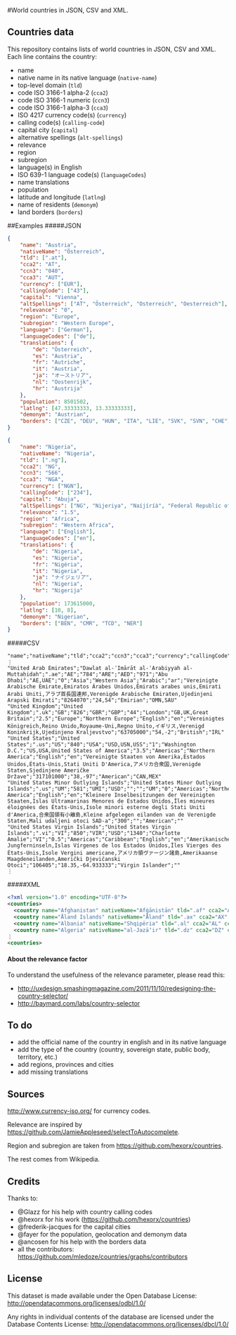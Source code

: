 #World countries in JSON, CSV and XML.
## Countries data
This repository contains lists of world countries in JSON, CSV and XML. Each line contains the country:

 - name
 - native name in its native language (`native-name`)
 - top-level domain (`tld`)
 - code ISO 3166-1 alpha-2 (`cca2`)
 - code ISO 3166-1 numeric (`ccn3`)
 - code ISO 3166-1 alpha-3 (`cca3`)
 - ISO 4217 currency code(s) (`currency`)
 - calling code(s) (`calling-code`)
 - capital city (`capital`)
 - alternative spellings (`alt-spellings`)
 - relevance
 - region
 - subregion
 - language(s) in English
 - ISO 639-1 language code(s) (`languageCodes`)
 - name translations
 - population
 - latitude and longitude (`latlng`)
 - name of residents (`demonym`)
 - land borders (`borders`)

##Examples
#####JSON
```json
{
	"name": "Austria",
	"nativeName": "Österreich",
	"tld": [".at"],
	"cca2": "AT",
	"ccn3": "040",
	"cca3": "AUT",
	"currency": ["EUR"],
	"callingCode": ["43"],
	"capital": "Vienna",
	"altSpellings": ["AT", "Österreich", "Osterreich", "Oesterreich"],
	"relevance": "0",
	"region": "Europe",
	"subregion": "Western Europe",
	"language": ["German"],
	"languageCodes": ["de"],
	"translations": {
		"de": "Österreich",
		"es": "Austria",
		"fr": "Autriche",
		"it": "Austria",
		"ja": "オーストリア",
		"nl": "Oostenrijk",
		"hr": "Austrija"
	},
	"population": 8501502,
	"latlng": [47.33333333, 13.33333333],
	"demonym": "Austrian",
	"borders": ["CZE", "DEU", "HUN", "ITA", "LIE", "SVK", "SVN", "CHE"]
}

{
	"name": "Nigeria",
	"nativeName": "Nigeria",
	"tld": [".ng"],
	"cca2": "NG",
	"ccn3": "566",
	"cca3": "NGA",
	"currency": ["NGN"],
	"callingCode": ["234"],
	"capital": "Abuja",
	"altSpellings": ["NG", "Nijeriya", "Naíjíríà", "Federal Republic of Nigeria"],
	"relevance": "1.5",
	"region": "Africa",
	"subregion": "Western Africa",
	"language": ["English"],
	"languageCodes": ["en"],
	"translations": {
		"de": "Nigeria",
		"es": "Nigeria",
		"fr": "Nigéria",
		"it": "Nigeria",
		"ja": "ナイジェリア",
		"nl": "Nigeria",
		"hr": "Nigerija"
	},
	"population": 173615000,
	"latlng": [10, 8],
	"demonym": "Nigerian",
	"borders": ["BEN", "CMR", "TCD", "NER"]
}
```
#####CSV
```csv
"name";"nativeName";"tld";"cca2";"ccn3";"cca3";"currency";"callingCode";"capital";"altSpellings";"relevance";"region";"subregion";"language";"languagesCodes";"translations";"population";"latlng";"demonym";"borders"
⋮
"United Arab Emirates";"Dawlat al-ʾImārāt al-ʿArabiyyah al-Muttaḥidah";".ae";"AE";"784";"ARE";"AED";"971";"Abu Dhabi";"AE,UAE";"0";"Asia";"Western Asia";"Arabic";"ar";"Vereinigte Arabische Emirate,Emiratos Árabes Unidos,Émirats arabes unis,Emirati Arabi Uniti,アラブ首長国連邦,Verenigde Arabische Emiraten,Ujedinjeni Arapski Emirati";"8264070";"24,54";"Emirian";"OMN,SAU"
"United Kingdom";"United Kingdom";".uk";"GB";"826";"GBR";"GBP";"44";"London";"GB,UK,Great Britain";"2.5";"Europe";"Northern Europe";"English";"en";"Vereinigtes Königreich,Reino Unido,Royaume-Uni,Regno Unito,イギリス,Verenigd Koninkrijk,Ujedinjeno Kraljevstvo";"63705000";"54,-2";"British";"IRL"
"United States";"United States";".us";"US";"840";"USA";"USD,USN,USS";"1";"Washington D.C.";"US,USA,United States of America";"3.5";"Americas";"Northern America";"English";"en";"Vereinigte Staaten von Amerika,Estados Unidos,États-Unis,Stati Uniti D'America,アメリカ合衆国,Verenigde Staten,Sjedinjene Američke Države";"317101000";"38,-97";"American";"CAN,MEX"
"United States Minor Outlying Islands";"United States Minor Outlying Islands";".us";"UM";"581";"UMI";"USD";"";"";"UM";"0";"Americas";"Northern America";"English";"en";"Kleinere Inselbesitzungen der Vereinigten Staaten,Islas Ultramarinas Menores de Estados Unidos,Îles mineures éloignées des États-Unis,Isole minori esterne degli Stati Uniti d'America,合衆国領有小離島,Kleine afgelegen eilanden van de Verenigde Staten,Mali udaljeni otoci SAD-a";"300";"";"American";""
"United States Virgin Islands";"United States Virgin Islands";".vi";"VI";"850";"VIR";"USD";"1340";"Charlotte Amalie";"VI";"0.5";"Americas";"Caribbean";"English";"en";"Amerikanische Jungferninseln,Islas Vírgenes de los Estados Unidos,Îles Vierges des États-Unis,Isole Vergini americane,アメリカ領ヴァージン諸島,Amerikaanse Maagdeneilanden,Američki Djevičanski Otoci";"106405";"18.35,-64.933333";"Virgin Islander";""
⋮
```
#####XML
```xml
<?xml version="1.0" encoding="UTF-8"?>
<countries>
  <country name="Afghanistan" nativeName="Afġānistān" tld=".af" cca2="AF" ccn3="004" cca3="AFG" currency="AFN" callingCode="93" capital="Kabul" altSpellings="AF,Afġānistān" relevance="0" region="Asia" subregion="Southern Asia" language="Pashto,Dari" languageCodes="ps,uz,tk" translations="Afghanistan,Afganistán,Afghanistan,Afghanistan,アフガニスタン,Afghanistan,Afganistan" population="25500100" latlng="33,65" demonym="Afghan" borders="IRN,PAK,TKM,UZB,TJK,CHN"/>
  <country name="Åland Islands" nativeName="Åland" tld=".ax" cca2="AX" ccn3="248" cca3="ALA" currency="EUR" callingCode="358" capital="Mariehamn" altSpellings="AX,Aaland,Aland,Ahvenanmaa" relevance="0" region="Europe" subregion="Northern Europe" language="Swedish" languageCodes="sv" translations="Åland,Alandia,Åland,Isole Aland,オーランド諸島,Ålandeilanden,Ålandski otoci" population="28502" latlng="60.116667,19.9" demonym="Ålandish" borders=""/>
  <country name="Albania" nativeName="Shqipëria" tld=".al" cca2="AL" ccn3="008" cca3="ALB" currency="ALL" callingCode="355" capital="Tirana" altSpellings="AL,Shqipëri,Shqipëria,Shqipnia" relevance="0" region="Europe" subregion="Southern Europe" language="Albanian" languageCodes="sq" translations="Albanien,Albania,Albanie,Albania,アルバニア,Albanië,Albanija" population="2821977" latlng="41,20" demonym="Albanian" borders="MNE,GRC,MKD,KOS"/>
  <country name="Algeria" nativeName="al-Jazāʼir" tld=".dz" cca2="DZ" ccn3="012" cca3="DZA" currency="DZD" callingCode="213" capital="Algiers" altSpellings="DZ,Dzayer,Algérie" relevance="0" region="Africa" subregion="Northern Africa" language="Arabic" languageCodes="ar" translations="Algerien,Argelia,Algérie,Algeria,アルジェリア,Algerije,Alžir" population="37900000" latlng="28,3" demonym="Algerian" borders="TUN,LDY,NER,ESH,MRT,MLI,MAR"/>
⋮
<countries>
```

#### About the relevance factor
To understand the usefulness of the relevance parameter, please read this:
- http://uxdesign.smashingmagazine.com/2011/11/10/redesigning-the-country-selector/
- http://baymard.com/labs/country-selector

## To do
 - add the official name of the country in english and in its native language
 - add the type of the country (country, sovereign state, public body, territory, etc.)
 - add regions, provinces and cities
 - add missing translations

## Sources
http://www.currency-iso.org/ for currency codes.

Relevance are inspired by https://github.com/JamieAppleseed/selectToAutocomplete.

Region and subregion are taken from https://github.com/hexorx/countries.

The rest comes from Wikipedia.

## Credits
Thanks to:
 - @Glazz for his help with country calling codes
 - @hexorx for his work (https://github.com/hexorx/countries)
 - @frederik-jacques for the capital cities
 - @fayer for the population, geolocation and demonym data
 - @ancosen for his help with the borders data
 - all the contributors: https://github.com/mledoze/countries/graphs/contributors

## License
This dataset is made available under the Open Database License:
http://opendatacommons.org/licenses/odbl/1.0/

Any rights in individual contents of the database are licensed under the Database Contents License:
http://opendatacommons.org/licenses/dbcl/1.0/
